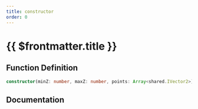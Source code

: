 ```yaml
---
title: constructor
order: 0
---
```


# {{ $frontmatter.title }}

## Function Definition

```ts
constructor(minZ: number, maxZ: number, points: Array<shared.IVector2>);
```

## Documentation

<!--@include: ./parts/constructor.md-->
